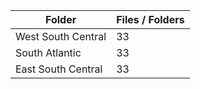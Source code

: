 | Folder             |   Files / Folders |
|--------------------|-------------------|
| West South Central |                33 |
| South Atlantic     |                33 |
| East South Central |                33 |